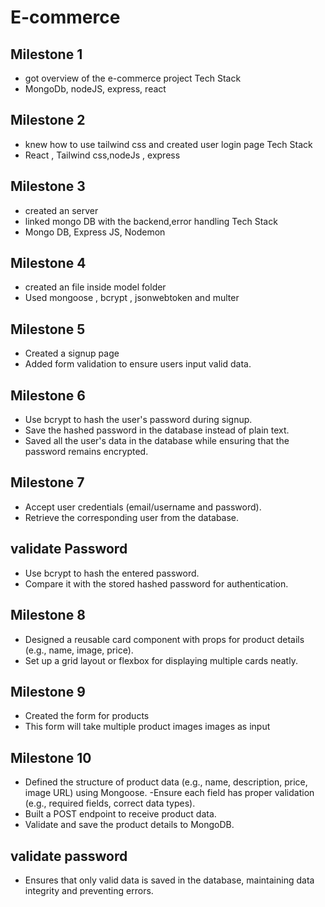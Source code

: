 # E-commerce   
## Milestone 1   
- got overview of the e-commerce project Tech Stack   
- MongoDb, nodeJS, express, react   
## Milestone 2   
- knew how to use tailwind css and created user login page Tech Stack   
- React , Tailwind css,nodeJs , express   
## Milestone 3   
- created an server   
- linked mongo DB with the backend,error handling Tech Stack   
- Mongo DB, Express JS, Nodemon   
## Milestone 4   
- created an file inside model folder   
- Used mongoose , bcrypt , jsonwebtoken and multer   

## Milestone 5
- Created a signup page
- Added form validation to ensure users input valid data.

## Milestone 6  
- Use bcrypt to hash the user's password during signup. 
- Save the hashed password in the database instead of plain text.
- Saved all the user's data in the database while ensuring that the password remains encrypted.

## Milestone 7 
- Accept user credentials (email/username and password).  
- Retrieve the corresponding user from the database.

## validate Password 
- Use bcrypt to hash the entered password.
- Compare it with the stored hashed password for authentication.

## Milestone 8 
- Designed a reusable card component with props for product details (e.g., name, image, price).
- Set up a grid layout or flexbox for displaying multiple cards neatly.

## Milestone 9 
- Created the form for products
- This form will take multiple product images images as input

## Milestone 10
- Defined the structure of product data (e.g., name, description, price, image URL) using Mongoose. -Ensure each field has proper validation (e.g., required fields, correct data types).
- Built a POST endpoint to receive product data.
- Validate and save the product details to MongoDB.

## validate password 
- Ensures that only valid data is saved in the database, maintaining data integrity and preventing errors.
